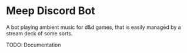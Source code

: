 # Meep Discord Bot

A bot playing ambient music for d&d games, that is easily managed by a stream deck of some sorts.


TODO: Documentation
